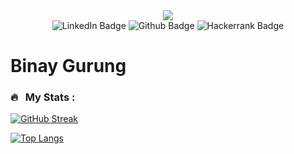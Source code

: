 <div id="header" align="center">
    <img src="https://media.giphy.com/media/qgQUggAC3Pfv687qPC/giphy.gif"/>
</div>
<div id="badges" align="center">
    <img src="https://img.shields.io/badge/LinkedIn-blue?style=for-the-badge&logo=linkedin&logoColor=white" alt="LinkedIn Badge"
    href="https://www.linkedin.com/in/binay-gurung/"/>
    <img src="https://img.shields.io/badge/Github-black?logo=github&logoColor=white&style=for-the-badge" alt="Github Badge"
    href="https://github.com/itsbinay"/>
    <img src="https://img.shields.io/badge/-Hackerrank-2EC866?style=for-the-badge&logo=HackerRank&logoColor=white" alt="Hackerrank Badge"
    href="https://www.hackerrank.com/binaygurung9"/>
</div>
<div id="profileviews" align="center">
    <img src="https://komarev.com/ghpvc/?username=itsbinay&style=flat-square&color=blue" alt=""/>
</div>
<h1>Binay Gurung</h1>

### 🔥 &nbsp; My Stats :
[![GitHub Streak](http://github-readme-streak-stats.herokuapp.com?user=itsbinay&theme=dark&background=000000)](https://git.io/streak-stats)

[![Top Langs](https://github-readme-stats.vercel.app/api/top-langs/?username=itsbinay&layout=compact&theme=vision-friendly-dark)](https://github.com/anuraghazra/github-readme-stats)
